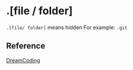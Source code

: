 # .[file / folder]

`.[file/ folder]` means hidden 
For example: `.git` 

## Reference
[DreamCoding](https://www.youtube.com/watch?v=Z9dvM7qgN9s&ab_channel=%EB%93%9C%EB%A6%BC%EC%BD%94%EB%94%A9by%EC%97%98%EB%A6%AC)